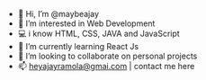 - 👋 Hi, I’m @maybeajay
- 👀 I’m interested in Web Development
- 💻 i know HTML, CSS, JAVA and JavaScript
- 🌱 I’m currently learning React Js
- 💞️ I’m looking to collaborate on personal projects
- 📫 heyajayramola@gmai.com | contact me here

<!---
maybeajay/maybeajay is a ✨ special ✨ repository because its `README.md` (this file) appears on your GitHub profile.
You can click the Preview link to take a look at your changes.
--->
